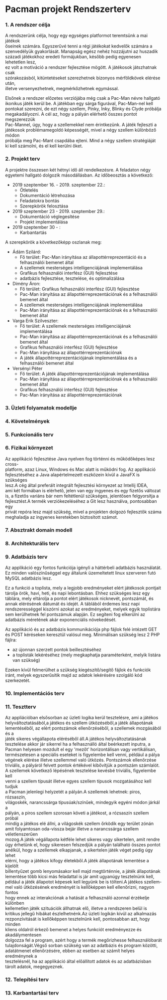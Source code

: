 Pacman projekt Rendszerterv
=============================

### 1. A rendszer célja
A rendszerünk célja, hogy egy egységes platformot teremtsünk a mai játékok   
őseinek számára. Egyszerűvé tenni a régi játékokat kedvelők számára a   
szenvedélyük gyakorlását. Manapság egész nehéz hozzájutni az huszadik   
századi játékokhoz eredeti formájukban, később pedig egyenesen lehetetlen lesz,   
ez volt a motiváció a rendszer fejlesztése mögött. A játékosok játszhatnak csak   
szórakozásból, kitüntetéseket szerezhetnek bizonyos mérföldkövek elérése után,   
illetve versenyezhetnek, megmérkőzhetnek egymással.   
   
Elsőnek a rendszer előzetes verziójába még csak a Pac-Man névre hallgató   
ikonikus játék kerül be. A játékban egy sárga figurával, Pac-Man-nel kell   
pontokat szerezni, de ezt négy szellem, Pinky, Inky, Blinky és Clyde próbálja   
megakadályozni. A cél az, hogy a pályán elérhető összes pontot megszerezzük   
Pac-Mannel, úgy, hogy a szellemekkel nem érintkezünk. A játék fejleszti a   
játékosok problémamegoldó képességét, mivel a négy szellem különböző módon   
próbálja meg Pac-Mant csapdába ejteni. Mind a négy szellem stratégiáját   
ki kell számolni, és el kell kerülni őket.
### 2. Projekt terv
A projektre összesen két hétnyi idő áll rendelkezésre. A feladaton négy   
egyetemi hallgató dolgozik másodállásban. Az időbeosztás a következő:   
 * 2019 szeptember 16. - 2019. szeptember 22.:
     * Ötletelés
     * Dokumentáció létrehozása
     * Feladatokra bontás
     * Szerepkörök felosztása
 * 2019 szeptember 23 - 2019. szeptember 29.:
     * Dokumentáció véglegesítése
     * Projekt implementálása
 * 2019 szeptember 30 - :
      * Karbantartás

A szerepkörök a következőképp oszlanak meg:
* Ádám Szilárd: 
    * Fő terület: Pac-Man irányítása az állapottérreprezentáció
    és a felhasználói bemenet által
    * A szellemek mesterséges intelligenciájának implementálása
    * Grafikus felhasználói interfész (GUI) fejlesztése
    * adatbázis fejlesztése, tesztelése, és optimalizálása
* Dimény Áron: 
     * Fő terület: Grafikus felhasználói interfész (GUI) fejlesztése
     * Pac-Man irányítása az állapottérreprezentációnak
    és a felhasználói bemenet által
     * A szellemek mesterséges intelligenciájának implementálása
     * Pac-Man irányítása az állapottérreprezentációnak
    és a felhasználói bemenet által
* Varga Erik Szilveszter: 
    * Fő terület: A szellemek mesterséges intelligenciájának implementálása
    * Pac-Man irányítása az állapottérreprezentációnak
    és a felhasználói bemenet által
    * Grafikus felhasználói interfész (GUI) fejlesztése
    * Pac-Man irányítása az állapottérreprezentációnak
    * A játék állapottérreprezentációjának implementálása
    és a felhasználói bemenet által
* Versényi Péter
    * Fő terület: A játék állapottérreprezentációjának implementálása
    * Pac-Man irányítása az állapottérreprezentációnak
    és a felhasználói bemenet által
    * Grafikus felhasználói interfész (GUI) fejlesztése
    * Pac-Man irányítása az állapottérreprezentációnak

### 3. Üzleti   folyamatok   modellje
### 4. Követelmények
### 5. Funkcionális  terv
### 6. Fizikai környezet
Az applikáció fejlesztése Java nyelven fog történni és működőképes lesz cross-   
platform, azaz Linux, Windows és Mac alatt is működni fog. Az applikáció    
fejlesztéséhez a Java alapértelmezett eszközein kívül a JavaFX is szükséges    
lesz.A cég által preferált integrált fejlesztési környezet az Intellij IDEA,    
ami két formában is elérhető, jelen van egy ingyenes és egy fizetős változat   
is, a fizetős variáns bár nem feltétlenül szükséges, jelentősen felgyorsítja a    
fejlesztést.A termék verziókezeléséhez a Git lesz használva, pontosabban egy    
privát repóra lesz majd szükség, mivel a projekten dolgozó fejlesztők száma    
meghaladja az ingyenes keretekben biztosított számot.
### 7. Absztrakt   domain   modell
### 8. Architekturális terv
### 9. Adatbázis terv
Az applikáció egy fontos funkciója igényli a háttérbeli adatbázis használatát. Ez minden valószínűséggel egy általunk üzemeltetett linux szerveren futó MySQL adatbázis lesz.

Ez a funkció a toplista, mely a legjobb eredményeket elért játékosok pontjait tárolja örök, havi, heti, és napi lebontásban. Ehhez szükséges lesz egy táblára, mely eltárolja a pontot elért játékosok nicknevét, pontszámát, és annak elérésének dátumát és idejét. A táblából érdemes lesz napi rendszerességgel kiszórni azokat az eredményeket, melyek egyik toplistára sem kerülhetnek fel pontszámuk alapján. Ez segíteni fog elkerülni az adatbázis méretének akár exponenciális növekedését.

Az applikáció és az adatbázis kommunikációja php fájlok felé intézett GET és POST kéréseken keresztül valósul meg. Minimálisan szükség lesz 2 PHP fájlra:
* az újonnan szerzett pontok beillesztéséhez
* a toplisták lekéréséhez (mely megkaphatja paraméterként, melyik listára van szükség)

Ezeken kívül felmerülhet a szükség kiegészítő/segítő fájlok és funkciók iránt, melyek egyszerűsítik majd az adatok lekérésére szolgáló kód szerkezetét.
### 10. Implementációs terv
### 11. Tesztterv
Az appliációban elsősorban az üzleti logika kerül tesztelésre, ami a játékos   
helyváltoztatásából,a játékos és szellem ütközéséből,a játék állapotának     
lementéséből, az elért pontszámok ellenőrzéséből, a szellemek mozgásából és a     
játék sikeres végállapota eléréséből áll.A játékos helyváltoztatásának     
tesztelése akkor jár sikerrel ha a felhasználló által beérkezett inputra, a    
Pacman helyesen mozdult el egy 'mezőt' horizontálisan vagy vertikálisan,    
természetesen a speciális eseteket is figyelembe kell venni, például a pálya     
végének elérése illetve szellemmel való ütközés. Pontszámok ellenőrzése     
triviális, a pályáról felvett pontok értékével kibővítjük a pontszám számlalót.    
A szellemek következő lépésének tesztelése kevésbé triviális, figyelembe kell    
venni a szellem típusát illetve egyes szellem típusok mozgatásához kell tudjuk    
a Pacman jelenlegi helyzetét a pályán.A szellemek lehetnek: piros, rózsaszín,    
világoskék, narancssárga típusúak/színűek, mindegyik egyéni módon járkál a    
pályán, a piros szellem szorosan követi a játékost, a rózsaszín szellem próbál    
mindíg a játékos elé állni, a világoskék szellem őrködik egy terület zónán     
amit folyamtosan oda-vissza bejár illetve a narancssárga szellem véletlenszerűen    
mozog.A játék végállapota kétféle lehet sikeres vagy sikertelen, amit rendre    
úgy érhetünk el, hogy sikeresen felszedjük a pályán található összes pontot    
anélkül, hogy a szellemek elkapjanak, a sikertelen játék véget pedig úgy lehet    
elérni, hogy a játékos kifogy életekből.A játék állapotának lementése a kijelölt    
billentyűzet gomb lenyomásakor kell majd megtörténnie, a játék állapotának    
lementése több kicsi más feladattal is jár amit ugyanúgy tesztelnünk kell,    
például a játék állapotot képesek kell legyünk be is tölteni.A játékos szellem-    
mel való ütközésének eredményét is kellőképpen kell ellenőrizni, nagyon fontos    
hogy ennek az interakciónak a hatását a felhasználó azonnal érzékelje különben    
kellemetlen játék szituációk állhatnak elő, illetve a rendszeren belül is     
kritikus jellegű hibákat észlelhetnénk.Az üzleti logikán kívül az alkalmazás    
rezponzívitását is kellőképpen tesztelnünk kell, pontosabban azt, hogy minden     
kliens oldalról érkező bemenet a helyes funkciót eredményezze és akadálymentesen    
dolgozza fel a program, azért hogy a termék megőrizhesse felhasználóbarát     
tulajdonságát.Végső sorban szükség van az adatbázis és program közötti,     
adatátmenet ellenőrzésére, ebben az esetben az számít helyes eredménynek a     
tesztelésnél, ha az applikáció által előállított adatok és az adatbázisban     
tárolt adatok, megegyeznek. 
### 12. Telepítési terv
### 13. Karbantartási  terv
